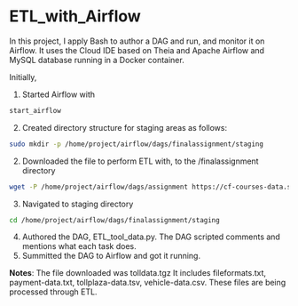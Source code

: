 # ETL_with_Airflow

In this project, I apply Bash to author a DAG and run, and monitor it on Airflow.
It uses the Cloud IDE based on Theia and Apache Airflow and MySQL database running in a Docker container.

Initially, 
1. Started Airflow with
``` bash
start_airflow
```
2. Created directory structure for staging areas as follows:
 ``` bash
sudo mkdir -p /home/project/airflow/dags/finalassignment/staging
```
2. Downloaded the file to perform ETL with, to the /finalassignment directory
``` bash
wget -P /home/project/airflow/dags/assignment https://cf-courses-data.s3.us.cloud-object-storage.appdomain.cloud/IBM-DB0250EN-SkillsNetwork/labs/Final%20Assignment/tolldata.tgz
```
3. Navigated to staging directory
```bash
cd /home/project/airflow/dags/finalassignment/staging
```
4. Authored the DAG, ETL_tool_data.py. The DAG scripted comments and mentions what each task does.
5. Summitted the DAG to Airflow and got it running.

**Notes**: The file downloaded was tolldata.tgz
It includes fileformats.txt, payment-data.txt, tollplaza-data.tsv, vehicle-data.csv.
These files are being processed through ETL.
